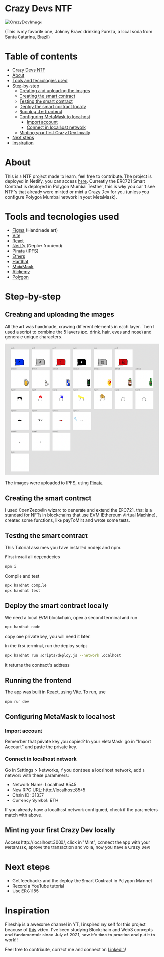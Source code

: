 # Crazy Devs NTF

![CrazyDevImage] 

(This is my favorite one, Johnny Bravo drinking Pureza, a local soda from Santa Catarina, Brazil)

# Table of contents

- [Crazy Devs NTF](#crazy-devs-ntf)
- [About](#about)
- [Tools and tecnologies used](#tools-and-tecnologies-used)
- [Step-by-step](#step-by-step)
  - [Creating and uploading the images](#creating-and-uploading-the-images)
  - [Creating the smart contract](#creating-the-smart-contract)
  - [Testing the smart contract](#testing-the-smart-contract)
  - [Deploy the smart contract locally](#deploy-the-smart-contract-locally)
  - [Running the frontend](#running-the-frontend)
  - [Configuring MetaMask to localhost](#configuring-metamask-to-localhost)
    - [Import account](#import-account)
    - [Connect in localhost network](#connect-in-localhost-network)
  - [Minting your first Crazy Dev locally](#minting-your-first-crazy-dev-locally)
- [Next steps](#next-steps)
- [Inspiration](#inspiration)

# About

This is a NTF project made to learn, feel free to contribute. The project is deployed in Netlify, you can access [here][CrazyDevsLink]. 
Currently the ERC721 Smart Contract is deployed in Polygon Mumbai Testnet, this is why you can't see NTF's that already were minted or mint a Crazy Dev for you (unless you configure Polygon Mumbai network in yout MetaMask).

# Tools and tecnologies used 

 - [Figma] (Handmade art)
 - [Vite]
 - [React]
 - [Netlify] (Deploy frontend)
 - [Pinata] (IPFS)
 - [Ethers]
 - [Hardhat]
 - [MetaMask]
 - [Alchemy]
 - [Polygon]

# Step-by-step

## Creating and uploading the images

All the art was handmade, drawing different elements in each layer. Then I used a [script][NTF-art-generator-repo] to combine the 5 layers (pc, drink, hair, eyes and nose) and generate unique characters.

![figma-print]

The images were uploaded to IPFS, using [Pinata][pinata].

## Creating the smart contract

I used [OpenZeppelin][openzeppelin] wizard to generate and extend the ERC721, that is a standard for NFTs in blockchains that use EVM (Ethereum Virtual Machine), created some functions, like payToMint and wrote some tests.

## Testing the smart contract

This Tutorial assumes you have installed nodejs and npm.

First install all dependecies
 
```bash
npm i
```

Compile and test

```bash
npx hardhat compile
npx hardhat test
```

## Deploy the smart contract locally

We need a local EVM blockchain, open a second terminal and run
```bash
npx hardhat node
```
copy one private key, you will need it later.

In the first terminal, run the deploy script
```bash
npx hardhat run scripts/deploy.js --network localhost
```
it returns the contract's address

## Running the frontend

The app was built in React, using Vite. To run, use
```bash
npm run dev
```

## Configuring MetaMask to localhost

### Import account

Remember that private key you copied? In your MetaMask, go in "Import Account" and paste the private key.

### Connect in localhost network

Go in Settings > Networks, if you dont see a localhost network, add a network with these parameters:
 - Network Name: Localhost 8545
 - New RPC URL: http://localhost:8545
 - Chain ID: 31337
 - Currency Symbol: ETH

If you already have a localhost network configured, check if the parameters match with above.

## Minting your first Crazy Dev locally

Access http://localhost:3000/, click in "Mint", connect the app with your MetaMask, aprove the transaction and voliá, now you have a Crazy Dev!

# Next steps

 - Get feedbacks and the deploy the Smart Contract in Polygon Mainnet
 - Record a YouTube tutorial
 - Use ERC1155

# Inspiration
Fireship is a awesome channel in YT, I inspired my self for this project beacuse of [this][fireship-ntf-video] video. I've been studying Blockchain and Web3 concepts and fundamentals since July of 2021, now it's time to practice and put it to work!!


Feel free to contribute, correct me and connect on [LinkedIn]!

[CrazyDevImage]: https://gateway.pinata.cloud/ipfs/QmavZQhHy4xqSZ25dR9id6mkkxwyQbiZTWdJRLGbmhDQYy/0.png
[NTF-art-generator-repo]: https://github.com/Alextnetto/nft-art-generator
[figma-print]: https://raw.githubusercontent.com/Alextnetto/nft-art-generator/main/figma.png
[openzeppelin]: https://docs.openzeppelin.com/contracts/4.x/wizard
[CrazyDevsLink]: https://crazydevs.netlify.app/
[fireship-ntf-video]: https://www.youtube.com/watch?v=meTpMP0J5E8
[LinkedIn]: https://www.linkedin.com/in/alextnetto/
[figma]: https://www.figma.com/
[vite]: https://vitejs.dev/
[react]: https://reactjs.org/
[netlify]: https://www.netlify.com/
[pinata]: https://www.pinata.cloud/
[ethers]: https://docs.ethers.io/v5/
[hardhat]: https://hardhat.org/
[metamask]: https://metamask.io/
[alchemy]: https://www.alchemy.com/
[polygon]: https://polygon.technology/
